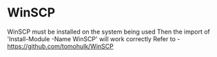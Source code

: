 # WinSCP

WinSCP must be installed on the system being used
Then the import of 'Install-Module -Name WinSCP' will work correctly
Refer to - <https://github.com/tomohulk/WinSCP>
